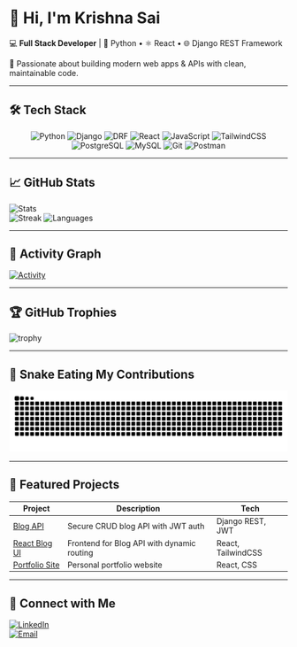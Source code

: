 # 👋 Hi, I'm Krishna Sai  

💻 **Full Stack Developer** | 🐍 Python • ⚛️ React • 🌐 Django REST Framework  

🚀 Passionate about building modern web apps & APIs with clean, maintainable code.  

---

## 🛠 Tech Stack 
<div align="center">
  
![Python](https://img.shields.io/badge/Python-3776AB?style=for-the-badge&logo=python&logoColor=white)
![Django](https://img.shields.io/badge/Django-092E20?style=for-the-badge&logo=django&logoColor=white)
![DRF](https://img.shields.io/badge/Django%20REST-ff1709?style=for-the-badge&logo=django&logoColor=white)
![React](https://img.shields.io/badge/React-20232A?style=for-the-badge&logo=react&logoColor=61DAFB)
![JavaScript](https://img.shields.io/badge/JavaScript-323330?style=for-the-badge&logo=javascript&logoColor=F7DF1E)
![TailwindCSS](https://img.shields.io/badge/TailwindCSS-06B6D4?style=for-the-badge&logo=tailwindcss&logoColor=white)
![PostgreSQL](https://img.shields.io/badge/PostgreSQL-316192?style=for-the-badge&logo=postgresql&logoColor=white)
![MySQL](https://img.shields.io/badge/MySQL-005C84?style=for-the-badge&logo=mysql&logoColor=white)
![Git](https://img.shields.io/badge/Git-F05032?style=for-the-badge&logo=git&logoColor=white)
![Postman](https://img.shields.io/badge/Postman-FF6C37?style=for-the-badge&logo=postman&logoColor=white)
</div>

---

## 📈 GitHub Stats  
![Stats](https://github-readme-stats.vercel.app/api?username=krishnasai89&show_icons=true&theme=radical)  
![Streak](https://streak-stats.demolab.com?user=krishnasai89&theme=radical)
![Languages](https://github-readme-stats.vercel.app/api/top-langs/?username=krishnasai89&layout=compact&theme=radical)  

---

## 🌱 Activity Graph  
[![Activity](https://github-readme-activity-graph.vercel.app/graph?username=krishnasai89&theme=react-dark)](https://github.com/ashutosh00710/github-readme-activity-graph)

---

## 🏆 GitHub Trophies  
![trophy](https://github-profile-trophy.vercel.app/?username=krishnasai89&theme=radical&no-frame=false&no-bg=true&margin-w=4)

---

## 🐍 Snake Eating My Contributions  
![Snake animation](https://raw.githubusercontent.com/krishnasai89/krishnasai89/output/github-contribution-grid-snake.svg)

---

## 📂 Featured Projects  
| Project | Description | Tech |
|---------|-------------|------|
| [Blog API](https://github.com/username/blog-api) | Secure CRUD blog API with JWT auth | Django REST, JWT |
| [React Blog UI](https://github.com/username/react-blog-ui) | Frontend for Blog API with dynamic routing | React, TailwindCSS |
| [Portfolio Site](https://github.com/username/portfolio) | Personal portfolio website | React, CSS |

---
## 🤝 Connect with Me  
[![LinkedIn](https://img.shields.io/badge/LinkedIn-0077B5?style=for-the-badge&logo=linkedin&logoColor=white)](https://www.linkedin.com/in/krishna-sai-vellampalli/)  
[![Email](https://img.shields.io/badge/Email-D14836?style=for-the-badge&logo=gmail&logoColor=white)](mailto:krishnasaivellampalli@gmail.com)  
